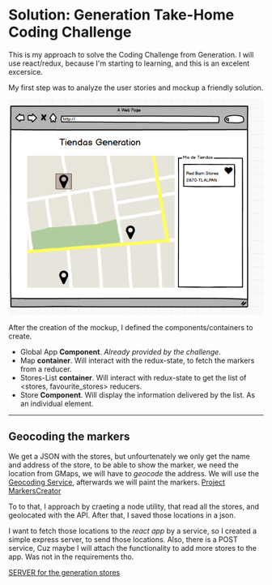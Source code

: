 Solution: Generation Take-Home Coding Challenge
=================================
This is my approach to solve the Coding Challenge from Generation.
I will use react/redux, because I'm starting to learning, and this is an excelent excersice.

My first step was to analyze the user stories and mockup a friendly solution.

![mockup](https://github.com/eduardosanzb/Solution-Generation-Take-Home-Coding-Challenge/blob/master/generation-take-home/Screen%20Shot%202017-01-16%20at%203.21.35%20AM.png?raw=true)

After the creation of the mockup, I defined the components/containers to create.
 * Global App __Component__. _Already provided by the challenge_.
 * Map __container__. Will interact with the redux-state, to fetch the markers from a reducer.
 * Stores-List __container__. Will interact with redux-state to get the list of <stores, favourite_stores> reducers.
 * Store __Component__. Will display the information delivered by the list. As an individual element.

 __________
 ## Geocoding the markers

We get a JSON with the stores, but unfourtenately we only get the name and address of the store, to be able to show the
marker, we need the location from GMaps, we will have to _geocode_ the address.
We will use the [Geocoding Service](https://google-developers.appspot.com/maps/documentation/javascript/examples/geocoding-simple),
afterwards we will paint the markers.
 [Project MarkersCreator](https://github.com/eduardosanzb/Solution-Generation-Take-Home-Coding-Challenge/tree/master/markersCleaner)

To to that, I approach by craeting a node utility, that read all the stores, and geolocated with the API. After that, I saved those locations
in a json.

I want to fetch those locations to the _react app_ by a service, so I created a simple express server, to send those locations.
Also, there is a POST service, Cuz maybe I will attach the functionality to add more stores to the app. Was not in the requirements tho.

[SERVER for the generation stores](https://github.com/eduardosanzb/Solution-Generation-Take-Home-Coding-Challenge/tree/master/server)


